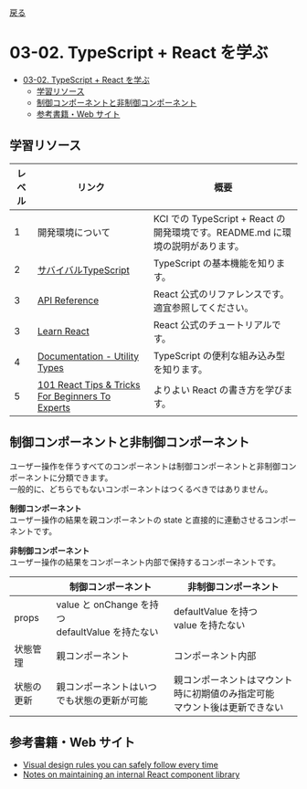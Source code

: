[戻る](../../../README.md)

# 03-02. TypeScript + React を学ぶ

- [03-02. TypeScript + React を学ぶ](#03-02-typescript--react-を学ぶ)
  - [学習リソース](#学習リソース)
  - [制御コンポーネントと非制御コンポーネント](#制御コンポーネントと非制御コンポーネント)
  - [参考書籍・Web サイト](#参考書籍web-サイト)

## 学習リソース

| レベル | リンク                                                                                                                                 | 概要                                                                           |
| ------ | -------------------------------------------------------------------------------------------------------------------------------------- | ------------------------------------------------------------------------------ |
| 1      | 開発環境について                                                                                                                       | KCI での TypeScript + React の開発環境です。README.md に環境の説明があります。 |
| 2      | [サバイバルTypeScript](https://typescriptbook.jp/)                                                                                     | TypeScript の基本機能を知ります。                                              |
| 3      | [API Reference](https://ja.react.dev/reference/react)                                                                                  | React 公式のリファレンスです。適宜参照してください。                           |
| 3      | [Learn React](https://ja.react.dev/learn)                                                                                              | React 公式のチュートリアルです。                                               |
| 4      | [Documentation - Utility Types](https://www.typescriptlang.org/docs/handbook/utility-types.html)                                       | TypeScript の便利な組み込み型を知ります。                                      |
| 5      | [101 React Tips & Tricks For Beginners To Experts](https://dev.to/_ndeyefatoudiop/101-react-tips-tricks-for-beginners-to-experts-4m11) | よりよい React の書き方を学びます。                                            |

## 制御コンポーネントと非制御コンポーネント

ユーザー操作を伴うすべてのコンポーネントは制御コンポーネントと非制御コンポーネントに分類できます。  
一般的に、どちらでもないコンポーネントはつくるべきではありません。

**制御コンポーネント**  
ユーザー操作の結果を親コンポーネントの state と直接的に連動させるコンポーネントです。

**非制御コンポーネント**  
ユーザー操作の結果をコンポーネント内部で保持するコンポーネントです。

|            | 制御コンポーネント                                   | 非制御コンポーネント                                                          |
| ---------- | ---------------------------------------------------- | ----------------------------------------------------------------------------- |
| props      | value と onChange を持つ<br/>defaultValue を持たない | defaultValue を持つ<br/>value を持たない                                      |
| 状態管理   | 親コンポーネント                                     | コンポーネント内部                                                            |
| 状態の更新 | 親コンポーネントはいつでも状態の更新が可能           | 親コンポーネントはマウント時に初期値のみ指定可能<br/>マウント後は更新できない |

## 参考書籍・Web サイト

- [Visual design rules you can safely follow every time](https://anthonyhobday.com/sideprojects/saferules/)
- [Notes on maintaining an internal React component library](https://gabe.pizza/notes-on-component-libraries/)
